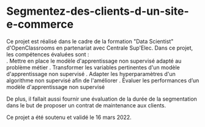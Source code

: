 # Segmentez-des-clients-d-un-site-e-commerce
Ce projet est réalisé dans le cadre de la formation "Data Scientist" d'OpenClassrooms en partenariat avec Centrale Sup'Elec.  Dans ce projet, les compétences évaluées sont :  
. Mettre en place le modèle d'apprentissage non supervisé adapté au problème métier 
. Transformer les variables pertinentes d'un modèle d'apprentissage non supervisé 
. Adapter les hyperparamètres d'un algorithme non supervisé afin de l'améliorer 
. Évaluer les performances d’un modèle d'apprentissage non supervisé 

De plus, il fallait aussi fournir une évaluation de la durée de la segmentation dans le but de proposer un contrat de maintenance aux clients.  

Ce projet a été soutenu et validé le 16 mars 2022.
